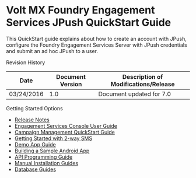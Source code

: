                      


# Volt MX Foundry Engagement Services JPush QuickStart Guide

This QuickStart guide explains about how to create an account with JPush, configure the Foundry Engagement Services Server with JPush credentials and submit an ad hoc JPush to a user.

Revision History

  
| **Date** | **Document Version** | **Description of Modifications/Release** |
| --- | --- | --- |
| 03/24/2016 | 1.0 | Document updated for 7.0 |

Getting Started Options

*   [Release Notes](../../../Foundry/voltmx_foundry_release_notes/Content/VoltMX_Foundry_Release_Notes.md)
*   [Engagement Services Console User Guide](../../../Foundry/vms_console_user_guide/Content/Introduction_1.md)
*   [Campaign Management QuickStart Guide](../../../Foundry/vmf_msg_quick_start_guide_campaign_management/Content/Introduction.md)
*   [Getting Started with 2-way SMS](../../../Foundry/2waysms_quick_start_guide/Content/Introduction_1.md)
*   [Demo App Guide](../../../Foundry/vms_demo_app_quick_start_guide/Content/Introduction.md)
*   [Building a Sample Android App](../../../Foundry/vmf_msg_quick_start_guide_build_sample_app_apple_ios/Content/Introduction.md)
*   [API Programming Guide](../../../Foundry/engagement_api_guide/Content/Introduction_1.md)
*   [Manual Installation Guides](../../../mf_manual_install.md)
*   [Database Guides](../../../mf_manual_install.md)
